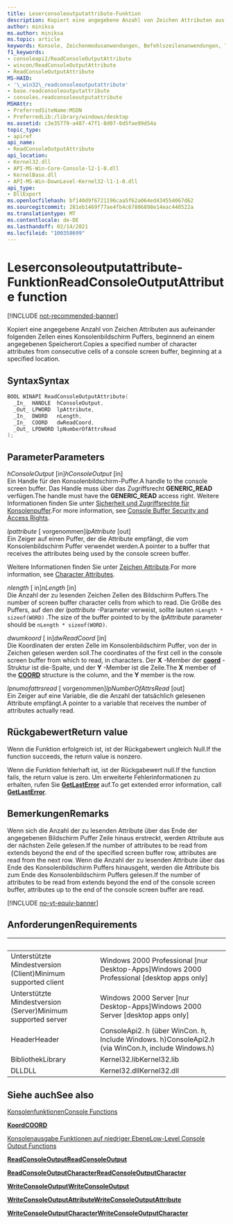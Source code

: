 ```yaml
---
title: Leserconsoleoutputattribute-Funktion
description: Kopiert eine angegebene Anzahl von Zeichen Attributen aus aufeinander folgenden Zellen eines Konsolenbildschirm Puffers, beginnend an einem angegebenen Speicherort.
author: miniksa
ms.author: miniksa
ms.topic: article
keywords: Konsole, Zeichenmodusanwendungen, Befehlszeilenanwendungen, Terminalanwendungen, Konsolen-API
f1_keywords:
- consoleapi2/ReadConsoleOutputAttribute
- wincon/ReadConsoleOutputAttribute
- ReadConsoleOutputAttribute
MS-HAID:
- '\_win32\_readconsoleoutputattribute'
- base.readconsoleoutputattribute
- consoles.readconsoleoutputattribute
MSHAttr:
- PreferredSiteName:MSDN
- PreferredLib:/library/windows/desktop
ms.assetid: c3e35779-a487-47f1-8d07-0d5fae99d54a
topic_type:
- apiref
api_name:
- ReadConsoleOutputAttribute
api_location:
- Kernel32.dll
- API-MS-Win-Core-Console-l2-1-0.dll
- KernelBase.dll
- API-MS-Win-DownLevel-Kernel32-l1-1-0.dll
api_type:
- DllExport
ms.openlocfilehash: bf140d9f6721196caa5f62a064ed434554067d62
ms.sourcegitcommit: 281eb1469f77ae4fb4c67806898e14eac440522a
ms.translationtype: MT
ms.contentlocale: de-DE
ms.lasthandoff: 02/14/2021
ms.locfileid: "100358699"
---
```

# <a name="readconsoleoutputattribute-function"></a><span data-ttu-id="bc5eb-104">Leserconsoleoutputattribute-Funktion</span><span class="sxs-lookup"><span data-stu-id="bc5eb-104">ReadConsoleOutputAttribute function</span></span>

[!INCLUDE [not-recommended-banner](./includes/not-recommended-banner.md)]

<span data-ttu-id="bc5eb-105">Kopiert eine angegebene Anzahl von Zeichen Attributen aus aufeinander folgenden Zellen eines Konsolenbildschirm Puffers, beginnend an einem angegebenen Speicherort.</span><span class="sxs-lookup"><span data-stu-id="bc5eb-105">Copies a specified number of character attributes from consecutive cells of a console screen buffer, beginning at a specified location.</span></span>

## <a name="syntax"></a><span data-ttu-id="bc5eb-106">Syntax</span><span class="sxs-lookup"><span data-stu-id="bc5eb-106">Syntax</span></span>

```C
BOOL WINAPI ReadConsoleOutputAttribute(
  _In_  HANDLE  hConsoleOutput,
  _Out_ LPWORD  lpAttribute,
  _In_  DWORD   nLength,
  _In_  COORD   dwReadCoord,
  _Out_ LPDWORD lpNumberOfAttrsRead
);
```

## <a name="parameters"></a><span data-ttu-id="bc5eb-107">Parameter</span><span class="sxs-lookup"><span data-stu-id="bc5eb-107">Parameters</span></span>

<span data-ttu-id="bc5eb-108">*hConsoleOutput* \[in\]</span><span class="sxs-lookup"><span data-stu-id="bc5eb-108">*hConsoleOutput* \[in\]</span></span>  
<span data-ttu-id="bc5eb-109">Ein Handle für den Konsolenbildschirm-Puffer.</span><span class="sxs-lookup"><span data-stu-id="bc5eb-109">A handle to the console screen buffer.</span></span> <span data-ttu-id="bc5eb-110">Das Handle muss über das Zugriffsrecht **GENERIC\_READ** verfügen.</span><span class="sxs-lookup"><span data-stu-id="bc5eb-110">The handle must have the **GENERIC\_READ** access right.</span></span> <span data-ttu-id="bc5eb-111">Weitere Informationen finden Sie unter [Sicherheit und Zugriffsrechte für Konsolenpuffer](console-buffer-security-and-access-rights.md).</span><span class="sxs-lookup"><span data-stu-id="bc5eb-111">For more information, see [Console Buffer Security and Access Rights](console-buffer-security-and-access-rights.md).</span></span>

<span data-ttu-id="bc5eb-112">*lpattribute* \[ vorgenommen\]</span><span class="sxs-lookup"><span data-stu-id="bc5eb-112">*lpAttribute* \[out\]</span></span>  
<span data-ttu-id="bc5eb-113">Ein Zeiger auf einen Puffer, der die Attribute empfängt, die vom Konsolenbildschirm Puffer verwendet werden.</span><span class="sxs-lookup"><span data-stu-id="bc5eb-113">A pointer to a buffer that receives the attributes being used by the console screen buffer.</span></span>

<span data-ttu-id="bc5eb-114">Weitere Informationen finden Sie unter [Zeichen Attribute](console-screen-buffers.md#character-attributes).</span><span class="sxs-lookup"><span data-stu-id="bc5eb-114">For more information, see [Character Attributes](console-screen-buffers.md#character-attributes).</span></span>

<span data-ttu-id="bc5eb-115">*nlength* \[ in\]</span><span class="sxs-lookup"><span data-stu-id="bc5eb-115">*nLength* \[in\]</span></span>  
<span data-ttu-id="bc5eb-116">Die Anzahl der zu lesenden Zeichen Zellen des Bildschirm Puffers.</span><span class="sxs-lookup"><span data-stu-id="bc5eb-116">The number of screen buffer character cells from which to read.</span></span> <span data-ttu-id="bc5eb-117">Die Größe des Puffers, auf den der *lpattribute* -Parameter verweist, sollte lauten `nLength * sizeof(WORD)` .</span><span class="sxs-lookup"><span data-stu-id="bc5eb-117">The size of the buffer pointed to by the *lpAttribute* parameter should be `nLength * sizeof(WORD)`.</span></span>

<span data-ttu-id="bc5eb-118">*dwumkoord* \[ in\]</span><span class="sxs-lookup"><span data-stu-id="bc5eb-118">*dwReadCoord* \[in\]</span></span>  
<span data-ttu-id="bc5eb-119">Die Koordinaten der ersten Zelle im Konsolenbildschirm Puffer, von der in Zeichen gelesen werden soll.</span><span class="sxs-lookup"><span data-stu-id="bc5eb-119">The coordinates of the first cell in the console screen buffer from which to read, in characters.</span></span> <span data-ttu-id="bc5eb-120">Der **X** -Member der [**coord**](coord-str.md) -Struktur ist die-Spalte, und der **Y** -Member ist die Zeile.</span><span class="sxs-lookup"><span data-stu-id="bc5eb-120">The **X** member of the [**COORD**](coord-str.md) structure is the column, and the **Y** member is the row.</span></span>

<span data-ttu-id="bc5eb-121">*lpnumofattrsread* \[ vorgenommen\]</span><span class="sxs-lookup"><span data-stu-id="bc5eb-121">*lpNumberOfAttrsRead* \[out\]</span></span>  
<span data-ttu-id="bc5eb-122">Ein Zeiger auf eine Variable, die die Anzahl der tatsächlich gelesenen Attribute empfängt.</span><span class="sxs-lookup"><span data-stu-id="bc5eb-122">A pointer to a variable that receives the number of attributes actually read.</span></span>

## <a name="return-value"></a><span data-ttu-id="bc5eb-123">Rückgabewert</span><span class="sxs-lookup"><span data-stu-id="bc5eb-123">Return value</span></span>

<span data-ttu-id="bc5eb-124">Wenn die Funktion erfolgreich ist, ist der Rückgabewert ungleich Null.</span><span class="sxs-lookup"><span data-stu-id="bc5eb-124">If the function succeeds, the return value is nonzero.</span></span>

<span data-ttu-id="bc5eb-125">Wenn die Funktion fehlerhaft ist, ist der Rückgabewert null.</span><span class="sxs-lookup"><span data-stu-id="bc5eb-125">If the function fails, the return value is zero.</span></span> <span data-ttu-id="bc5eb-126">Um erweiterte Fehlerinformationen zu erhalten, rufen Sie [**GetLastError**](/windows/win32/api/errhandlingapi/nf-errhandlingapi-getlasterror) auf.</span><span class="sxs-lookup"><span data-stu-id="bc5eb-126">To get extended error information, call [**GetLastError**](/windows/win32/api/errhandlingapi/nf-errhandlingapi-getlasterror).</span></span>

## <a name="remarks"></a><span data-ttu-id="bc5eb-127">Bemerkungen</span><span class="sxs-lookup"><span data-stu-id="bc5eb-127">Remarks</span></span>

<span data-ttu-id="bc5eb-128">Wenn sich die Anzahl der zu lesenden Attribute über das Ende der angegebenen Bildschirm Puffer Zeile hinaus erstreckt, werden Attribute aus der nächsten Zeile gelesen.</span><span class="sxs-lookup"><span data-stu-id="bc5eb-128">If the number of attributes to be read from extends beyond the end of the specified screen buffer row, attributes are read from the next row.</span></span> <span data-ttu-id="bc5eb-129">Wenn die Anzahl der zu lesenden Attribute über das Ende des Konsolenbildschirm Puffers hinausgeht, werden die Attribute bis zum Ende des Konsolenbildschirm Puffers gelesen.</span><span class="sxs-lookup"><span data-stu-id="bc5eb-129">If the number of attributes to be read from extends beyond the end of the console screen buffer, attributes up to the end of the console screen buffer are read.</span></span>

[!INCLUDE [no-vt-equiv-banner](./includes/no-vt-equiv-banner.md)]

## <a name="requirements"></a><span data-ttu-id="bc5eb-130">Anforderungen</span><span class="sxs-lookup"><span data-stu-id="bc5eb-130">Requirements</span></span>

| &nbsp; | &nbsp; |
|-|-|
| <span data-ttu-id="bc5eb-131">Unterstützte Mindestversion (Client)</span><span class="sxs-lookup"><span data-stu-id="bc5eb-131">Minimum supported client</span></span> | <span data-ttu-id="bc5eb-132">Windows 2000 Professional \[nur Desktop-Apps\]</span><span class="sxs-lookup"><span data-stu-id="bc5eb-132">Windows 2000 Professional \[desktop apps only\]</span></span> |
| <span data-ttu-id="bc5eb-133">Unterstützte Mindestversion (Server)</span><span class="sxs-lookup"><span data-stu-id="bc5eb-133">Minimum supported server</span></span> | <span data-ttu-id="bc5eb-134">Windows 2000 Server \[nur Desktop-Apps\]</span><span class="sxs-lookup"><span data-stu-id="bc5eb-134">Windows 2000 Server \[desktop apps only\]</span></span> |
| <span data-ttu-id="bc5eb-135">Header</span><span class="sxs-lookup"><span data-stu-id="bc5eb-135">Header</span></span> | <span data-ttu-id="bc5eb-136">ConsoleApi2. h (über WinCon. h, Include Windows. h)</span><span class="sxs-lookup"><span data-stu-id="bc5eb-136">ConsoleApi2.h (via WinCon.h, include Windows.h)</span></span> |
| <span data-ttu-id="bc5eb-137">Bibliothek</span><span class="sxs-lookup"><span data-stu-id="bc5eb-137">Library</span></span> | <span data-ttu-id="bc5eb-138">Kernel32.lib</span><span class="sxs-lookup"><span data-stu-id="bc5eb-138">Kernel32.lib</span></span> |
| <span data-ttu-id="bc5eb-139">DLL</span><span class="sxs-lookup"><span data-stu-id="bc5eb-139">DLL</span></span> | <span data-ttu-id="bc5eb-140">Kernel32.dll</span><span class="sxs-lookup"><span data-stu-id="bc5eb-140">Kernel32.dll</span></span> |

## <a name="see-also"></a><span data-ttu-id="bc5eb-141">Siehe auch</span><span class="sxs-lookup"><span data-stu-id="bc5eb-141">See also</span></span>

[<span data-ttu-id="bc5eb-142">Konsolenfunktionen</span><span class="sxs-lookup"><span data-stu-id="bc5eb-142">Console Functions</span></span>](console-functions.md)

[<span data-ttu-id="bc5eb-143">**Koord**</span><span class="sxs-lookup"><span data-stu-id="bc5eb-143">**COORD**</span></span>](coord-str.md)

[<span data-ttu-id="bc5eb-144">Konsolenausgabe Funktionen auf niedriger Ebene</span><span class="sxs-lookup"><span data-stu-id="bc5eb-144">Low-Level Console Output Functions</span></span>](low-level-console-output-functions.md)

[<span data-ttu-id="bc5eb-145">**ReadConsoleOutput**</span><span class="sxs-lookup"><span data-stu-id="bc5eb-145">**ReadConsoleOutput**</span></span>](readconsoleoutput.md)

[<span data-ttu-id="bc5eb-146">**ReadConsoleOutputCharacter**</span><span class="sxs-lookup"><span data-stu-id="bc5eb-146">**ReadConsoleOutputCharacter**</span></span>](readconsoleoutputcharacter.md)

[<span data-ttu-id="bc5eb-147">**WriteConsoleOutput**</span><span class="sxs-lookup"><span data-stu-id="bc5eb-147">**WriteConsoleOutput**</span></span>](writeconsoleoutput.md)

[<span data-ttu-id="bc5eb-148">**WriteConsoleOutputAttribute**</span><span class="sxs-lookup"><span data-stu-id="bc5eb-148">**WriteConsoleOutputAttribute**</span></span>](writeconsoleoutputattribute.md)

[<span data-ttu-id="bc5eb-149">**WriteConsoleOutputCharacter**</span><span class="sxs-lookup"><span data-stu-id="bc5eb-149">**WriteConsoleOutputCharacter**</span></span>](writeconsoleoutputcharacter.md)